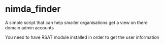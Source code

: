 # nimda_finder
A simple script that can help smaller organisations get a view on there domain admin accounts

You need to have RSAT module installed in order to get the user information
